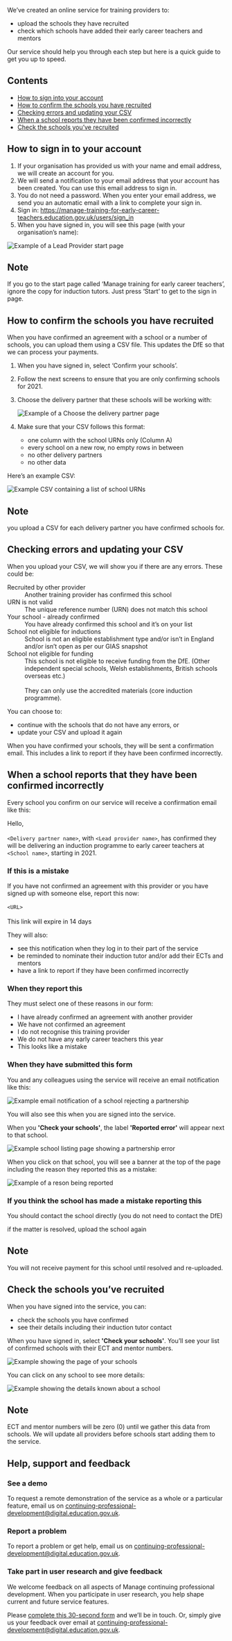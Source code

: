 We’ve created an online service for training providers to:

- upload the schools they have recruited
- check which schools have added their early career teachers and mentors

Our service should help you through each step but here is a quick guide to get you up to speed.

## Contents

- [How to sign into your account](#how-to-sign-in-to-your-account)
- [How to confirm the schools you have recruited](#how-to-confirm-the-schools-you-have-recruited)
- [Checking errors and updating your CSV](#checking-errors-and-updating-your-csv)
- [When a school reports they have been confirmed incorrectly](#when-a-school-reports-that-they-have-been-confirmed-incorrectly)
- [Check the schools you’ve recruited](#check-the-schools-you-ve-recruited)

## How to sign in to your account

1. If your organisation has provided us with your name and email address, we will create an account for you.
2. We will send a notification to your email address that your account has been created. You can use this email address to sign in.
3. You do not need a password. When you enter your email address, we send you an automatic email with a link to complete your sign in.
4. Sign in: <https://manage-training-for-early-career-teachers.education.gov.uk/users/sign_in>
5. When you have signed in, you will see this page (with your organisation’s name):

![Example of a Lead Provider start page](/lead-provider/start-page.png)

<div class="govuk-notification-banner" role="region" aria-labelledby="govuk-notification-banner-title" data-module="govuk-notification-banner">
  <div class="govuk-notification-banner__header">
    <h2 class="govuk-notification-banner__title" id="govuk-notification-banner-title">Note</h2>  
  </div>
  <div class="govuk-notification-banner__content">
    <p class="govuk-notification-banner__heading">
      If you go to the start page called ‘Manage training for early career teachers’, ignore the copy for induction tutors. Just press ‘Start’ to get to the sign in page.
    </p>
  </div>
</div>

## How to confirm the schools you have recruited

When you have confirmed an agreement with a school or a number of schools, you can upload them using a CSV file. This updates the DfE so that we can process your payments.

1. When you have signed in, select ‘Confirm your schools’.
2. Follow the next screens to ensure that you are only confirming schools for 2021.
3. Choose the delivery partner that these schools will be working with:
   
   ![Example of a Choose the delivery partner page](/lead-provider/choose-delivery-partner-page.png)
   
4. Make sure that your CSV follows this format:
    - one column with the school URNs only (Column A)
    - every school on a new row, no empty rows in between
    - no other delivery partners
    - no other data

Here’s an example CSV:

![Example CSV containing a list of school URNs](/lead-provider/example-csv.png)

<div class="govuk-notification-banner" role="region" aria-labelledby="govuk-notification-banner-title" data-module="govuk-notification-banner">
  <div class="govuk-notification-banner__header">
    <h2 class="govuk-notification-banner__title" id="govuk-notification-banner-title">Note</h2>  
  </div>
  <div class="govuk-notification-banner__content">
    <p class="govuk-notification-banner__heading">
      you upload a CSV for each delivery partner you have confirmed schools for.
    </p>
  </div>
</div>

## Checking errors and updating your CSV
When you upload your CSV, we will show you if there are any errors. These could be:

<dl class="govuk-summary-list">
  <div class="govuk-summary-list__row">
    <dt class="govuk-summary-list__key">
      Recruited by other provider
    </dt>
    <dd class="govuk-summary-list__value">
      Another training provider has confirmed this school
    </dd>
  </div>
  <div class="govuk-summary-list__row">
    <dt class="govuk-summary-list__key">
      URN is not valid
    </dt>
    <dd class="govuk-summary-list__value">
      The unique reference number (URN) does not match this school
    </dd>
  </div>
  <div class="govuk-summary-list__row">
    <dt class="govuk-summary-list__key">
      Your school - already confirmed
    </dt>
    <dd class="govuk-summary-list__value">
      You have already confirmed this school and it’s on your list
    </dd>
  </div>
  <div class="govuk-summary-list__row">
    <dt class="govuk-summary-list__key">
      School not eligible for inductions
    </dt>
    <dd class="govuk-summary-list__value">
      School is not an eligible establishment type and/or isn’t in England and/or isn’t open as per our GIAS snapshot
    </dd>
  </div>
  <div class="govuk-summary-list__row">
    <dt class="govuk-summary-list__key">
      School not eligible for funding
    </dt>
    <dd class="govuk-summary-list__value">
      This school is not eligible to receive funding from the DfE. (Other independent special schools, Welsh establishments, British schools overseas etc.)<br/><br/>
      They can only use the accredited materials (core induction programme).
    </dd>
  </div>
</dl>


You can choose to:

- continue with the schools that do not have any errors, or
- update your CSV and upload it again

When you have confirmed your schools, they will be sent a confirmation email. This includes a link to report if they have been confirmed incorrectly.

## When a school reports that they have been confirmed incorrectly
Every school you confirm on our service will receive a confirmation email like this:

<div class="govuk-inset-text">
Hello,<br/>
<br/>
<code>&lt;Delivery partner name&gt;</code>, with <code>&lt;Lead provider name&gt;</code>, has confirmed they will be delivering an induction programme to early career teachers at <code>&lt;School name&gt;</code>, starting in 2021.<br/>

<h3>If this is a mistake</h3>

If you have not confirmed an agreement with this provider or you have signed up with someone else, report this now:<br/>
<br/>
<code>&lt;URL&gt;</code><br/>
<br/>
This link will expire in 14 days
</div>

They will also:

- see this notification when they log in to their part of the service
- be reminded to nominate their induction tutor and/or add their ECTs and mentors
- have a link to report if they have been confirmed incorrectly

### When they report this

They must select one of these reasons in our form:

- I have already confirmed an agreement with another provider
- We have not confirmed an agreement
- I do not recognise this training provider
- We do not have any early career teachers this year
- This looks like a mistake

### When they have submitted this form
You and any colleagues using the service will receive an email notification like this:

![Example email notification of a school rejecting a partnership](/lead-provider/email-notification.png)

You will also see this when you are signed into the service.

When you **'Check your schools'**, the label **'Reported error'** will appear next to that school.

![Example school listing page showing a partnership error](/lead-provider/schools-page-with-error.png)

When you click on that school, you will see a banner at the top of the page including the reason they reported this as a mistake:

![Example of a reson being reported](/lead-provider/reported-reason.png)


### If you think the school has made a mistake reporting this

You should contact the school directly (you do not need to contact the DfE) 

if the matter is resolved, upload the school again

<div class="govuk-notification-banner" role="region" aria-labelledby="note-one-title" data-module="govuk-notification-banner">
  <div class="govuk-notification-banner__header">
    <h2 class="govuk-notification-banner__title" id="note-one-title">Note</h2>  
  </div>
  <div class="govuk-notification-banner__content">
    <p class="govuk-notification-banner__heading">
      You will not receive payment for this school until resolved and re-uploaded.
    </p>
  </div>
</div>

## Check the schools you’ve recruited

When you have signed into the service, you can:

- check the schools you have confirmed
- see their details including their induction tutor contact

When you have signed in, select **'Check your schools'**. You’ll see your list of confirmed schools with their ECT and mentor numbers.

![Example showing the page of your schools](/lead-provider/schools-page.png)

You can click on any school to see more details:

![Example showing the details known about a school](/lead-provider/school-page.png)

<div class="govuk-notification-banner" role="region" aria-labelledby="note-two-title" data-module="govuk-notification-banner">
  <div class="govuk-notification-banner__header">
    <h2 class="govuk-notification-banner__title" id="note-two-title">Note</h2>  
  </div>
  <div class="govuk-notification-banner__content">
    <p class="govuk-notification-banner__heading">
      ECT and mentor numbers will be zero (0) until we gather this data from schools. We will update all providers before schools start adding them to the service.
    </p>
  </div>
</div>

## Help, support and feedback

### See a demo

To request a remote demonstration of the service as a whole or a particular feature, email us on <continuing-professional-development@digital.education.gov.uk>.

### Report a problem
To report a problem or get help, email us on <continuing-professional-development@digital.education.gov.uk>.

### Take part in user research and give feedback
We welcome feedback on all aspects of Manage continuing professional development. When you participate in user research, you help shape current and future service features.

Please [complete this 30-second form](https://forms.office.com/Pages/ResponsePage.aspx?id=yXfS-grGoU2187O4s0qC-VlIdprT6TlEmsOS8-ufjHVUQzgyQVVOSERHWkZYV045RVYxSTBQWlNUSi4u) and we’ll be in touch. Or, simply give us your feedback over email at <continuing-professional-development@digital.education.gov.uk>.
